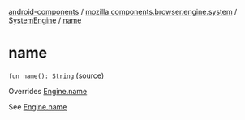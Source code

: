 [android-components](../../index.md) / [mozilla.components.browser.engine.system](../index.md) / [SystemEngine](index.md) / [name](./name.md)

# name

`fun name(): `[`String`](https://kotlinlang.org/api/latest/jvm/stdlib/kotlin/-string/index.html) [(source)](https://github.com/mozilla-mobile/android-components/blob/master/components/browser/engine-system/src/main/java/mozilla/components/browser/engine/system/SystemEngine.kt#L73)

Overrides [Engine.name](../../mozilla.components.concept.engine/-engine/name.md)

See [Engine.name](../../mozilla.components.concept.engine/-engine/name.md)


